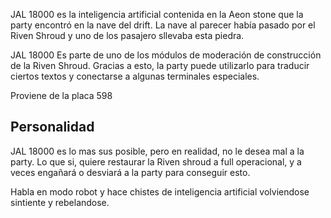 JAL 18000 es la inteligencia artificial contenida en la Aeon stone que la party encontró en la nave del drift. La nave al parecer había pasado por el Riven Shroud y uno de los pasajero sllevaba esta piedra. 

JAL 18000 Es parte de uno de los módulos de moderación de construcción de la Riven Shroud. Gracias a esto, la party puede utilizarlo para traducir ciertos textos y conectarse a algunas terminales especiales.

Proviene de la placa 598

## Personalidad
JAL 18000 es lo mas sus posible, pero en realidad, no le desea mal a la party. Lo que si, quiere restaurar la Riven shroud a full operacional, y a veces engañará o desviará a la party para conseguir esto.

Habla en modo robot y hace chistes de inteligencia artificial volviendose sintiente y rebelandose.
